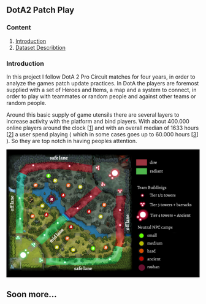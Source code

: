 ## DotA2 Patch Play ##

### Content
1. [Introduction](#introduction)
2. [Dataset Describtion]


### Introduction

In this project I follow DotA 2 Pro Circuit matches for four years, in order to analyze the games patch update practices.
In DotA the players are foremost supplied with a set of Heroes and Items, a map and a system to connect, in order to play with teammates or random people and against other teams or random people.

Around this basic supply of game utensils there are several layers to increase activity with the platform and bind players. With about 400.000 online players around the clock [[1]] and with an overall  median of 1633 hours [[2]] a user spend playing  ( which in some cases goes up to 60.000 hours [[3]] ). So they are top notch in having peoples attention.



![DotA2-Minimap][img1]

## Soon more... ##

[1]:https://steamcharts.com/app/570#All 
[2]:https://howlongis.io/app/570/Dota+2 
[3]:https://steamladder.com/ladder/playtime/570/ 

[Dataset Describtion]: dataset/ "Dataset Describtion"


[img1]: figures/dota2_minimap.png "DotA2-Minimap Link"



